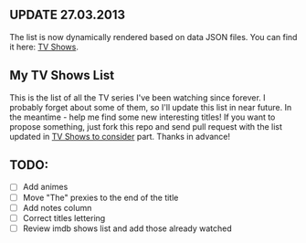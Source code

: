 ## UPDATE 27.03.2013 ##
The list is now dynamically rendered based on data JSON files. You can find it here: [TV Shows](http://kamilogorek.pl/tv-series/).

## My TV Shows List
This is the list of all the TV series I've been watching since forever. I probably forget about some of them, so I'll update this list in near future. In the meantime - help me find some new interesting titles! If you want to propose something, just fork this repo and send pull request with the list updated in [TV Shows to consider](https://github.com/kamilogorek/tv-series/blob/master/data/proposals.js) part. Thanks in advance!

## TODO:
- [ ] Add animes
- [ ] Move "The" prexies to the end of the title
- [ ] Add notes column
- [ ] Correct titles lettering
- [ ] Review imdb shows list and add those already watched
